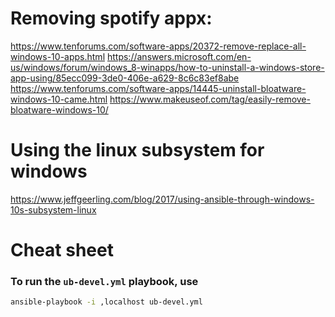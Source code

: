 # Removing spotify appx:
https://www.tenforums.com/software-apps/20372-remove-replace-all-windows-10-apps.html
https://answers.microsoft.com/en-us/windows/forum/windows_8-winapps/how-to-uninstall-a-windows-store-app-using/85ecc099-3de0-406e-a629-8c6c83ef8abe
https://www.tenforums.com/software-apps/14445-uninstall-bloatware-windows-10-came.html
https://www.makeuseof.com/tag/easily-remove-bloatware-windows-10/

# Using the linux subsystem for windows
https://www.jeffgeerling.com/blog/2017/using-ansible-through-windows-10s-subsystem-linux

# Cheat sheet

### To run the `ub-devel.yml` playbook, use
```bash
ansible-playbook -i ,localhost ub-devel.yml
```